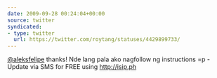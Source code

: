 ```yaml
---
date: 2009-09-28 00:24:04+00:00
source: twitter
syndicated:
- type: twitter
  url: https://twitter.com/roytang/statuses/4429899733/
---
```


[@aleksfelipe](https://twitter.com/aleksfelipe/) thanks! Nde lang pala ako nagfollow ng instructions =p -Update via SMS for FREE using http://isip.ph